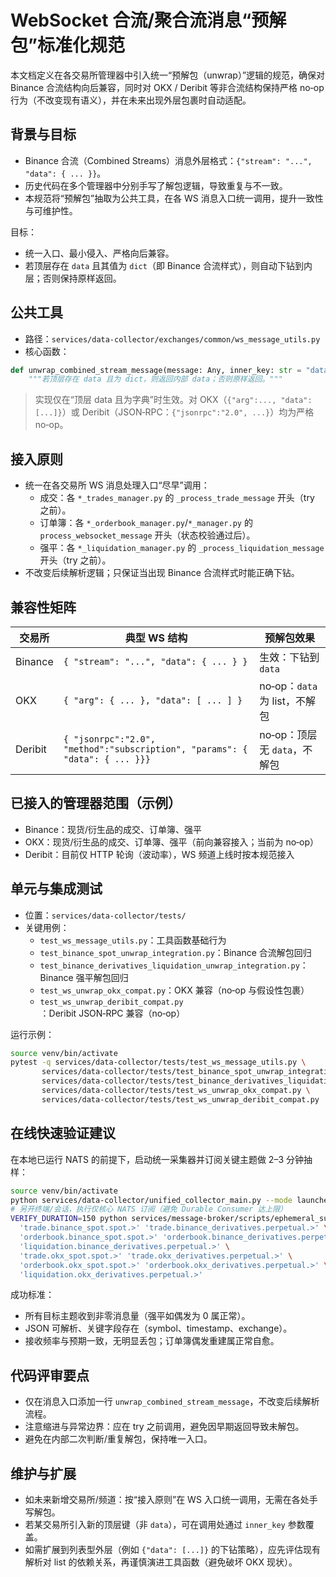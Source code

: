 # WebSocket 合流/聚合流消息“预解包”标准化规范

本文档定义在各交易所管理器中引入统一“预解包（unwrap）”逻辑的规范，确保对 Binance 合流结构向后兼容，同时对 OKX / Deribit 等非合流结构保持严格 no‑op 行为（不改变现有语义），并在未来出现外层包裹时自动适配。

## 背景与目标

- Binance 合流（Combined Streams）消息外层格式：`{"stream": "...", "data": { ... }}`。
- 历史代码在多个管理器中分别手写了解包逻辑，导致重复与不一致。
- 本规范将“预解包”抽取为公共工具，在各 WS 消息入口统一调用，提升一致性与可维护性。

目标：
- 统一入口、最小侵入、严格向后兼容。
- 若顶层存在 `data` 且其值为 `dict`（即 Binance 合流样式），则自动下钻到内层；否则保持原样返回。

## 公共工具

- 路径：`services/data-collector/exchanges/common/ws_message_utils.py`
- 核心函数：

```python
def unwrap_combined_stream_message(message: Any, inner_key: str = "data") -> Any:
    """若顶层存在 data 且为 dict，则返回内部 data；否则原样返回。"""
```

> 实现仅在“顶层 data 且为字典”时生效。对 OKX（`{"arg":..., "data": [...]}`）或 Deribit（JSON‑RPC：`{"jsonrpc":"2.0", ...}`）均为严格 no‑op。

## 接入原则

- 统一在各交易所 WS 消息处理入口“尽早”调用：
  - 成交：各 `*_trades_manager.py` 的 `_process_trade_message` 开头（try 之前）。
  - 订单簿：各 `*_orderbook_manager.py`/`*_manager.py` 的 `process_websocket_message` 开头（状态校验通过后）。
  - 强平：各 `*_liquidation_manager.py` 的 `_process_liquidation_message` 开头（try 之前）。
- 不改变后续解析逻辑；只保证当出现 Binance 合流样式时能正确下钻。

## 兼容性矩阵

| 交易所 | 典型 WS 结构 | 预解包效果 |
|---|---|---|
| Binance | `{ "stream": "...", "data": { ... } }` | 生效：下钻到 `data` |
| OKX | `{ "arg": { ... }, "data": [ ... ] }` | no‑op：`data` 为 list，不解包 |
| Deribit | `{ "jsonrpc":"2.0", "method":"subscription", "params": { "data": { ... }}}` | no‑op：顶层无 `data`，不解包 |

## 已接入的管理器范围（示例）

- Binance：现货/衍生品的成交、订单簿、强平
- OKX：现货/衍生品的成交、订单簿、强平（前向兼容接入；当前为 no‑op）
- Deribit：目前仅 HTTP 轮询（波动率），WS 频道上线时按本规范接入

## 单元与集成测试

- 位置：`services/data-collector/tests/`
- 关键用例：
  - `test_ws_message_utils.py`：工具函数基础行为
  - `test_binance_spot_unwrap_integration.py`：Binance 合流解包回归
  - `test_binance_derivatives_liquidation_unwrap_integration.py`：Binance 强平解包回归
  - `test_ws_unwrap_okx_compat.py`：OKX 兼容（no‑op 与假设性包裹）
  - `test_ws_unwrap_deribit_compat.py`：Deribit JSON‑RPC 兼容（no‑op）

运行示例：

```bash
source venv/bin/activate
pytest -q services/data-collector/tests/test_ws_message_utils.py \
       services/data-collector/tests/test_binance_spot_unwrap_integration.py \
       services/data-collector/tests/test_binance_derivatives_liquidation_unwrap_integration.py \
       services/data-collector/tests/test_ws_unwrap_okx_compat.py \
       services/data-collector/tests/test_ws_unwrap_deribit_compat.py
```

## 在线快速验证建议

在本地已运行 NATS 的前提下，启动统一采集器并订阅关键主题做 2–3 分钟抽样：

```bash
source venv/bin/activate
python services/data-collector/unified_collector_main.py --mode launcher --log-level INFO
# 另开终端/会话，执行仅核心 NATS 订阅（避免 Durable Consumer 达上限）
VERIFY_DURATION=150 python services/message-broker/scripts/ephemeral_subscribe_validate_temp.py \
  'trade.binance_spot.spot.>' 'trade.binance_derivatives.perpetual.>' \
  'orderbook.binance_spot.spot.>' 'orderbook.binance_derivatives.perpetual.>' \
  'liquidation.binance_derivatives.perpetual.>' \
  'trade.okx_spot.spot.>' 'trade.okx_derivatives.perpetual.>' \
  'orderbook.okx_spot.spot.>' 'orderbook.okx_derivatives.perpetual.>' \
  'liquidation.okx_derivatives.perpetual.>'
```

成功标准：
- 所有目标主题收到非零消息量（强平如偶发为 0 属正常）。
- JSON 可解析、关键字段存在（symbol、timestamp、exchange）。
- 接收频率与预期一致，无明显丢包；订单簿偶发重建属正常自愈。

## 代码评审要点

- 仅在消息入口添加一行 `unwrap_combined_stream_message`，不改变后续解析流程。
- 注意缩进与异常边界：应在 try 之前调用，避免因早期返回导致未解包。
- 避免在内部二次判断/重复解包，保持唯一入口。

## 维护与扩展

- 如未来新增交易所/频道：按“接入原则”在 WS 入口统一调用，无需在各处手写解包。
- 若某交易所引入新的顶层键（非 `data`），可在调用处通过 `inner_key` 参数覆盖。
- 如需扩展到列表型外层（例如 `{"data": [...]}` 的下钻策略），应先评估现有解析对 list 的依赖关系，再谨慎演进工具函数（避免破坏 OKX 现状）。

